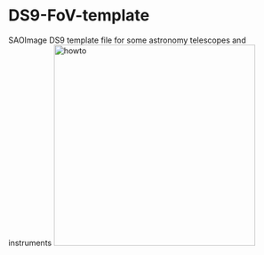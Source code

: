 # DS9-FoV-template
SAOImage DS9 template file for some astronomy telescopes and instruments
<img width="362" alt="howto" src="https://github.com/lmytime/DS9-FoV-template/assets/48662187/e48dfd8b-503d-4fb8-bdbe-9f4cb0a79a73">

